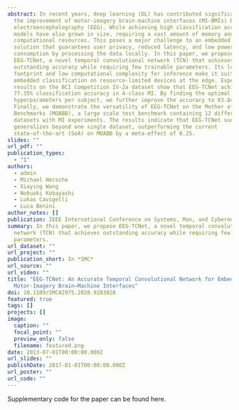 ```yaml
---
abstract: In recent years, deep learning (DL) has contributed significantly to
  the improvement of motor-imagery brain-machine interfaces (MI-BMIs) based on
  electroencephalography (EEG). While achieving high classification accuracy, DL
  models have also grown in size, requiring a vast amount of memory and
  computational resources. This poses a major challenge to an embedded BMI
  solution that guarantees user privacy, reduced latency, and low power
  consumption by processing the data locally. In this paper, we propose
  EEG-TCNet, a novel temporal convolutional network (TCN) that achieves
  outstanding accuracy while requiring few trainable parameters. Its low memory
  footprint and low computational complexity for inference make it suitable for
  embedded classification on resource-limited devices at the edge. Experimental
  results on the BCI Competition IV-2a dataset show that EEG-TCNet achieves
  77.35% classification accuracy in 4-class MI. By finding the optimal network
  hyperparameters per subject, we further improve the accuracy to 83.84%.
  Finally, we demonstrate the versatility of EEG-TCNet on the Mother of All BCI
  Benchmarks (MOABB), a large scale test benchmark containing 12 different EEG
  datasets with MI experiments. The results indicate that EEG-TCNet successfully
  generalizes beyond one single dataset, outperforming the current
  state-of-the-art (SoA) on MOABB by a meta-effect of 0.25.
slides: ""
url_pdf: ""
publication_types:
  - "1"
authors:
  - admin
  - Michael Hersche
  - Xiaying Wang
  - Nobuaki Kobayashi
  - Lukas Cavigelli
  - Luca Benini
author_notes: []
publication: IEEE International Conference on Systems, Man, and Cybernetics
summary: In this paper, we propose EEG-TCNet, a novel temporal convolutional
  network (TCN) that achieves outstanding accuracy while requiring few trainable
  parameters.
url_dataset: ""
url_project: ""
publication_short: In *SMC*
url_source: ""
url_video: ""
title: "EEG-TCNet: An Accurate Temporal Convolutional Network for Embedded
  Motor-Imagery Brain–Machine Interfaces"
doi: 10.1109/SMC42975.2020.9283028
featured: true
tags: []
projects: []
image:
  caption: ""
  focal_point: ""
  preview_only: false
  filename: featured.png
date: 2013-07-01T00:00:00.000Z
url_slides: ""
publishDate: 2017-01-01T00:00:00.000Z
url_poster: ""
url_code: ""
---
```



Supplementary code for the paper can be found here[](https://github.com/iis-eth-zurich/eeg-tcnet).